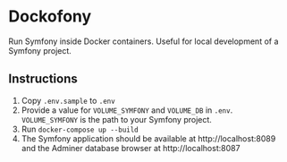 # Dockofony
Run Symfony inside Docker containers.  Useful for local development of a Symfony project.

## Instructions
1. Copy `.env.sample` to `.env`
1. Provide a value for `VOLUME_SYMFONY` and `VOLUME_DB` in `.env`. `VOLUME_SYMFONY` is the path to your Symfony project.
1. Run `docker-compose up --build`
1. The Symfony application should be available at http://localhost:8089 and the Adminer database browser at http://localhost:8087
